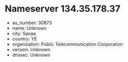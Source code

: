 # Nameserver 134.35.178.37

* as_number: 30873
* name: Unknown
* city: Sanaa
* country: YE
* organization: Public Telecommunication Corporation
* version: Unknown
* dnssec: Unknown
